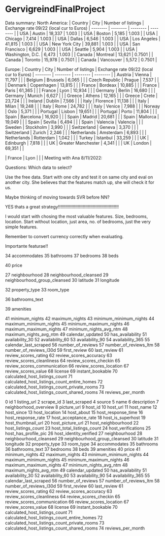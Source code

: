 # GervigreindFinalProject

Data summary:
North America:
| Country | City | Number of listings | Exchange rate 09/22 (local cur to Euros)
| -------- | -------- | -------- | -------- |
| USA | Austin | 18,337 |  1.003 |
| USA | Boston | 5,185 |  1.003 |
| USA | Chicago | 7,414 |  1.003 |
| USA | Dallas | 6,546 |  1.003 |
| USA | Los Angeles | 41,815 |  1.003 |
| USA | New York City | 39,881 |  1.003 |
| USA | San Francisco | 6,629  |  1.003 |
| USA | Seattle | 5,904 |  1.003 |
| USA | Washington, D.C. | 6,473 |  1.003 |
| Canada | Montreal | 13,621 |  0.7501 |
| Canada | Toronto | 15,978 |  0.7501 |
| Canada | Vancouver | 5,572 |  0.7501 |

Europe:
| Country | City | Number of listings | Exchange rate 09/22 (local cur to Euros)
| -------- | -------- | -------- | -------- |
| Austria | Vienna | 11,797 |  |
| Belgium | Brussels | 6,065 |  |
| Czech Republic | Prague | 7,537 |  |
| Denmark | Copenhagen | 13,815 |  |
| France | Bordeax | 10,885 |  |
| France | Paris | 61,365 |  |
| France | Lyon | 10,934 |  |
| Germany | Berlin | 16,680 |  |
| Germany | Munich | 6,627 |  |
| Greece | Athens | 12,165 |  |
| Greece | Crete | 23,724 |  |
| Ireland | Dublin | 7,566 |  |
| Italy | Florence | 11,138 |  |
| Italy | Milan | 19,248 |  |
| Italy | Rome | 24,782 |  |
| Italy | Venice | 7,988 |  |
| Norway | Oslo | 5,371 |  |
| Portugal | Lisbon | 19,651 |  |
| Portugal | Porto | 11,804 |  |
| Spain | Barcelona | 16,920 |  |
| Spain | Madrid | 20,681 |  |
| Spain | Mallorca | 19,049 |  |
| Spain | Sevilla | 6,494 |  |
| Spain | Valencia | Valencia |  |
| Sweden | Stockholm | 3,990 |  |
| Switzerland | Geneva | 3,370 |  |
| Switzerland | Zurich | 2,246 |  |
| Netherlands | Amsterdam | 6,893 |  |
| Netherlands | Rotterdam | 1,042 |  |
| Turkey | Istanbul | 33,259 |  |
| UK | Edinburgh | 7,818 |  |
| UK | Greater Manchester | 4,341 |  |
| UK | London | 69,351 |  |

| France | Lyon |  |  |
Meeting with Ana 8/11/2022:

Questions: Which data to select?

Use the free data. Start with one city and test it on same city and eval on another city. She believes that the features match up, she will check it for us.

Maybe thinking of moving towards SVR before NN?

YES thats a great strategy!!!!!!!!!!!!!!!!!!!!!!!!!!!!!!!!!!!!!!!!!!!!!!!!!

I would start with chosing the most valuable features. Size, bedrooms, location. Start without location, just area, no. of bedrooms, just the very simple features. 

Remember to convert currency correctly when evaluating.


Importante featurae!!


34 accommodates
35 bathrooms
37 bedrooms
38 beds


40 price


27 neighbourhood
28 neighbourhood_cleansed
29 neighbourhood_group_cleansed
30 latitude
31 longitude



32 property_type
33 room_type

36 bathrooms_text

39 amenities

41 minimum_nights
42 maximum_nights
43 minimum_minimum_nights
44 maximum_minimum_nights
45 minimum_maximum_nights
46 maximum_maximum_nights
47 minimum_nights_avg_ntm
48 maximum_nights_avg_ntm
49 calendar_updated
50 has_availability
51 availability_30
52 availability_60
53 availability_90
54 availability_365
55 calendar_last_scraped
56 number_of_reviews
57 number_of_reviews_ltm
58 number_of_reviews_l30d
59 first_review
60 last_review
61 review_scores_rating
62 review_scores_accuracy
63 review_scores_cleanliness
64 review_scores_checkin
65 review_scores_communication
66 review_scores_location
67 review_scores_value
68 license
69 instant_bookable
70 calculated_host_listings_count
71 calculated_host_listings_count_entire_homes
72 calculated_host_listings_count_private_rooms
73 calculated_host_listings_count_shared_rooms
74 reviews_per_month

0 id
1 listing_url
2 scrape_id
3 last_scraped
4 source
5 name
6 description
7 neighborhood_overview
8 picture_url
9 host_id
10 host_url
11 host_name
12 host_since
13 host_location
14 host_about
15 host_response_time
16 host_response_rate
17 host_acceptance_rate
18 host_is_superhost
19 host_thumbnail_url
20 host_picture_url
21 host_neighbourhood
22 host_listings_count
23 host_total_listings_count
24 host_verifications
25 host_has_profile_pic
26 host_identity_verified
27 neighbourhood
28 neighbourhood_cleansed
29 neighbourhood_group_cleansed
30 latitude
31 longitude
32 property_type
33 room_type
34 accommodates
35 bathrooms
36 bathrooms_text
37 bedrooms
38 beds
39 amenities
40 price
41 minimum_nights
42 maximum_nights
43 minimum_minimum_nights
44 maximum_minimum_nights
45 minimum_maximum_nights
46 maximum_maximum_nights
47 minimum_nights_avg_ntm
48 maximum_nights_avg_ntm
49 calendar_updated
50 has_availability
51 availability_30
52 availability_60
53 availability_90
54 availability_365
55 calendar_last_scraped
56 number_of_reviews
57 number_of_reviews_ltm
58 number_of_reviews_l30d
59 first_review
60 last_review
61 review_scores_rating
62 review_scores_accuracy
63 review_scores_cleanliness
64 review_scores_checkin
65 review_scores_communication
66 review_scores_location
67 review_scores_value
68 license
69 instant_bookable
70 calculated_host_listings_count
71 calculated_host_listings_count_entire_homes
72 calculated_host_listings_count_private_rooms
73 calculated_host_listings_count_shared_rooms
74 reviews_per_month



